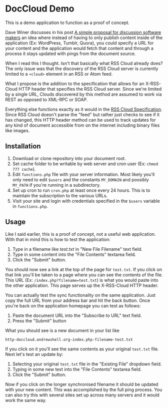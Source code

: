 DocCloud Demo
=============

This is a demo application to function as a proof of concept.

Dave Winer discusses in his post [A simple proposal for discussion software makers](http://scripting.com/stories/2012/05/26/simpleProposalToDiscussion.html) an idea where instead of having to only publish content inside of the application (Ex: WordPress, Tumblr, Quora), you could specify a URL for your content and the application would fetch that content and through a process it stays updated with pings from the document source.

When I read this I thought.  Isn't that basically what RSS Cloud already does?  The only issue was that the discovery of the RSS Cloud server is currently limited to a `<cloud>` element in an RSS or Atom feed.

What I propose is the addition to the specification that allows for an X-RSS-Cloud HTTP header that specifies the RSS Cloud server.  Since we're limited by a single URL, Clouds discovered by this method are assumed to work via REST as opposed to XML-RPC or SOAP.

Everything else functions exactly as it would in the [RSS Cloud Specification](http://rsscloud.org/walkthrough.html).  Since RSS Cloud doesn't parse the "feed" but rather just checks to see if it has changed, this HTTP header method can be used to track updates for any kind of document accessible from on the internet including binary files like images.

Installation
------------

1. Download or clone repository into your document root.
2. Set cache folder to be writable by web server and cron user (Ex: `chmod 777 cache`).
3. Edit `functions.php` file with your server information.  Most likely you'll only need to edit `$users` and the constants `MY_DOMAIN` and possibly `MY_PATH` if you're running in a subdirectory.
4. Set up cron to run `cron.php` at least once every 24 hours.  This is to maintain the subscription to the various URLs.
5. Visit your site and login with credentials specified in the `$users` variable in `functions.php`.

Usage
-----

Like I said earlier, this is a proof of concept, not a useful web application.  With that in mind this is how to test the application:

1. Type in a filename like *test.txt* in "New File Filename" text field.
2. Type in some content into the "File Contents" textarea field.
3. Click the "Submit" button.

You should now see a link at the top of the page for `test.txt`. If you click on that link you'll be taken to a page where you can see the contents of the file.  This URL (Ex: `/index.php?filename=test.txt`) is what you would paste into the other application.  This page serves up the X-RSS-Cloud HTTP header.

You can actually test the sync functionality on the same application.  Just copy the full URL from your address bar and hit the back button.  Once you're back on the application homepage you can test as follows:

1. Paste the document URL into the "Subscribe to URL" text field.
2. Press the "Submit" button

What you should see is a new document in your list like 

    http-doccloud.andrewshell.org-index.php-filename-test.txt

If you click on it you'll see the same contents as your original `test.txt` file.  Next let's test an update by:

1. Selecting your original `test.txt` file in the "Existing File" dropdown field.
2. Typing in some new text into the "File Contents" textarea field.
3. Click the "Submit" button.

Now if you click on the longer synchronised filename it should be updated with your new content.  This was accomplished by the full ping process.  You can also try this with several sites set up across many servers and it would work the same way.


